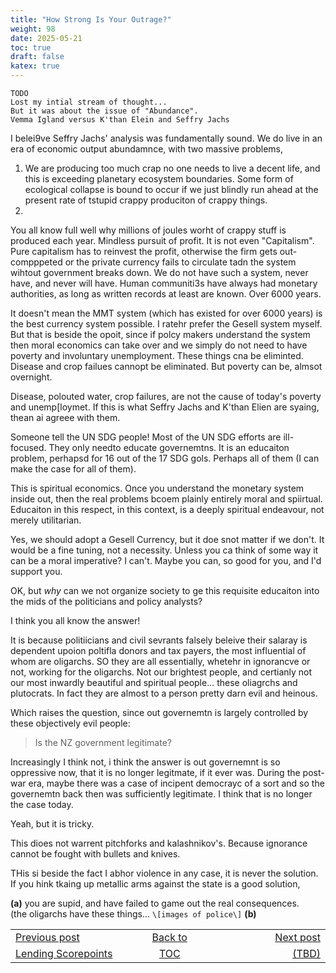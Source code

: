 ```yaml
---
title: "How Strong Is Your Outrage?"
weight: 98
date: 2025-05-21
toc: true
draft: false
katex: true
---
```


```
TODO
Lost my intial stream of thought...
But it was about the issue of "Abundance".
Vemma Igland versus K'than Elein and Seffry Jachs
```

I belei9ve Seffry Jachs' analysis was fundamentally sound. We do live in an 
era of economic output abundamnce, with two massive problems, 

1. We are producing too much crap no one needs to live a decent life, and 
this is exceeding planetary ecosystem boundaries. Some form of ecological 
collapse is bound to occur if we just blindly run ahead at the present rate 
of tstupid crappy produciton of crappy things.
2. 

You all know full well why millions of joules worht of crappy stuff is 
produced each year. Mindless pursuit of profit. It is not even "Capitalism".
Pure capitalism has to reinvest the profit, otherwise the firm gets 
out-compppeted or the private currency fails to circulate tadn the system 
wihtout government breaks down. We do not have such a system, never have, 
and never will have.  Human communiti3s have always had monetary authorities, 
as long as written records at least are known. Over 6000 years.

It doesn't mean the MMT system (which has existed for over 6000 years) is 
the best currency system possible. I ratehr prefer the Gesell system myself. 
But that is beside the opoit, since if polcy makers understand the system 
then moral economics can take over and we simply do not need to have poverty 
and involuntary unemployment. These things cna be eliminted. Disease and crop 
failues cannopt be eliminated. But poverty can be, almsot overnight.

Disease, polouted water, crop failures, are not the cause of today's 
poverty and unemp[loymet. If this is what Seffry Jachs and K'than Elien 
are syaing, thean ai agreee with them. 

Someone tell the UN SDG people!  Most of the UN SDG efforts are ill-focused. 
They only needto educate governemtns. It is an educaiton problem, perhapsd 
for 16 out of the 17 SDG gols. Perhaps all of them (I can make the case for 
all of them).

This is spiritual economics. Once you understand the monetary system 
inside out, then the real problems bcoem plainly entirely moral and 
spiirtual. Educaiton in this respect, in this context, is a deeply 
spiritual endeavour, not merely utilitarian.

Yes, we should adopt a Gesell Currency, but it doe snot matter if we don't. 
It would be a fine tuning, not a necessity. Unless you ca think of some way 
it can be a moral imperative? I can't. Maybe you can, so good for you, and 
I'd support you.

OK, but _why_ can we not organize society to ge this requisite educaiton 
into the mids of the politicians and policy analysts?

I think you all know the answer!

It is because politiicians and civil sevrants falsely beleive their salaray 
is dependent upoion poltifla donors and tax payers, the most influential of 
whom are oligarchs. SO they are all essentially, whetehr in ignorancve or 
not, working for the oligarchs. Not our brightest people, and certianly not 
our most inwardly beautiful and spiritual people... these oliagrchs and 
plutocrats. In fact they are almost to a person pretty darn evil and heinous.


Which raises the question, since out governemtn is largely controlled by 
these objectively evil people:

> Is the NZ government legitimate?

Increasingly I think not, i think the answer is out governemnt is so oppressive now, that it is no longer legitmate, if it ever was. During the post-war era, maybe there was a case of incipent democrayc of a sort and so the governemtn back then was sufficiently legitimate. I think that is no longer the case today.

Yeah, but it is tricky.

This dioes not warrent pitchforks and kalashnikov's. Because ignorance 
cannot be fought with bullets and knives.

THis si beside the fact I abhor violence in any case, it is never the 
solution. If you hink tkaing up metallic arms against the state is a good solution,

**(a)** you are supid, and have failed to game out the real consequences.  
(the oligarchs have these things... ``\[images of police\]``
**(b)**




<table style="border-collapse: collapse; border=0;">
    <colgroup>
       <col span="1" style="width: 20%;">
       <col span="1" style="width: 20%;">
       <col span="1" style="width: 20%;">
    </colgroup>
<tr style="border: 1px solid color:#0f0f0f;">
<td style="border: 1px solid color:#0f0f0f;">
<a href="../96_lending_scorepoints">Previous post</a></td>
<td style="border: 1px solid color:#0f0f0f; text-align:center;">
<a href="../">Back to</a></td>
<td style="border: 1px solid color:#0f0f0f; text-align:right;">
<a href="../">Next post</a></td>
</tr>
<tr style="border: 1px solid color:#0f0f0f;">
<td style="border: 1px solid color:#0f0f0f;">
<a href="../96_lending_scorepoints">Lending Scorepoints</a></td>
<td style="border: 1px solid color:#0f0f0f; text-align:center;">
<a href="../">TOC</a></td>
<td style="border: 1px solid color:#0f0f0f; text-align:right;">
<a href="../">(TBD)</a></td>
</tr>
</table>
